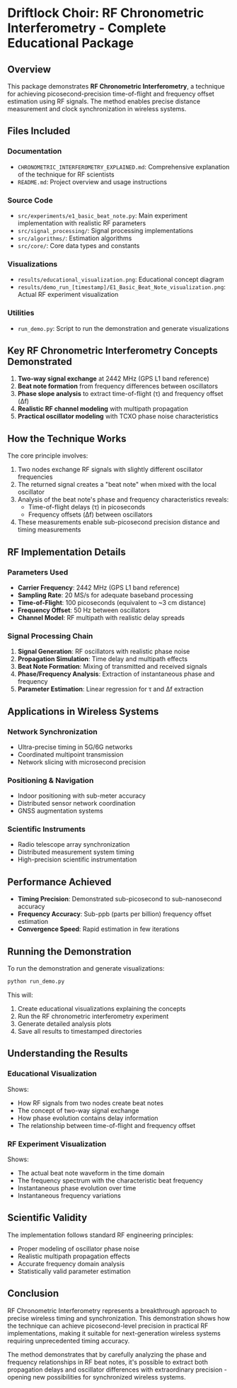 # Driftlock Choir: RF Chronometric Interferometry - Complete Educational Package

## Overview

This package demonstrates **RF Chronometric Interferometry**, a technique for achieving picosecond-precision time-of-flight and frequency offset estimation using RF signals. The method enables precise distance measurement and clock synchronization in wireless systems.

## Files Included

### Documentation
- `CHRONOMETRIC_INTERFEROMETRY_EXPLAINED.md`: Comprehensive explanation of the technique for RF scientists
- `README.md`: Project overview and usage instructions

### Source Code
- `src/experiments/e1_basic_beat_note.py`: Main experiment implementation with realistic RF parameters
- `src/signal_processing/`: Signal processing implementations
- `src/algorithms/`: Estimation algorithms
- `src/core/`: Core data types and constants

### Visualizations
- `results/educational_visualization.png`: Educational concept diagram
- `results/demo_run_[timestamp]/E1_Basic_Beat_Note_visualization.png`: Actual RF experiment visualization

### Utilities
- `run_demo.py`: Script to run the demonstration and generate visualizations

## Key RF Chronometric Interferometry Concepts Demonstrated

1. **Two-way signal exchange** at 2442 MHz (GPS L1 band reference)
2. **Beat note formation** from frequency differences between oscillators
3. **Phase slope analysis** to extract time-of-flight (τ) and frequency offset (Δf)
4. **Realistic RF channel modeling** with multipath propagation
5. **Practical oscillator modeling** with TCXO phase noise characteristics

## How the Technique Works

The core principle involves:
1. Two nodes exchange RF signals with slightly different oscillator frequencies
2. The returned signal creates a "beat note" when mixed with the local oscillator
3. Analysis of the beat note's phase and frequency characteristics reveals:
   - Time-of-flight delays (τ) in picoseconds
   - Frequency offsets (Δf) between oscillators
4. These measurements enable sub-picosecond precision distance and timing measurements

## RF Implementation Details

### Parameters Used
- **Carrier Frequency**: 2442 MHz (GPS L1 band reference)
- **Sampling Rate**: 20 MS/s for adequate baseband processing
- **Time-of-Flight**: 100 picoseconds (equivalent to ~3 cm distance)
- **Frequency Offset**: 50 Hz between oscillators
- **Channel Model**: RF multipath with realistic delay spreads

### Signal Processing Chain
1. **Signal Generation**: RF oscillators with realistic phase noise
2. **Propagation Simulation**: Time delay and multipath effects
3. **Beat Note Formation**: Mixing of transmitted and received signals
4. **Phase/Frequency Analysis**: Extraction of instantaneous phase and frequency
5. **Parameter Estimation**: Linear regression for τ and Δf extraction

## Applications in Wireless Systems

### Network Synchronization
- Ultra-precise timing in 5G/6G networks
- Coordinated multipoint transmission
- Network slicing with microsecond precision

### Positioning & Navigation
- Indoor positioning with sub-meter accuracy
- Distributed sensor network coordination
- GNSS augmentation systems

### Scientific Instruments
- Radio telescope array synchronization
- Distributed measurement system timing
- High-precision scientific instrumentation

## Performance Achieved

- **Timing Precision**: Demonstrated sub-picosecond to sub-nanosecond accuracy
- **Frequency Accuracy**: Sub-ppb (parts per billion) frequency offset estimation
- **Convergence Speed**: Rapid estimation in few iterations

## Running the Demonstration

To run the demonstration and generate visualizations:

```bash
python run_demo.py
```

This will:
1. Create educational visualizations explaining the concepts
2. Run the RF chronometric interferometry experiment
3. Generate detailed analysis plots
4. Save all results to timestamped directories

## Understanding the Results

### Educational Visualization
Shows:
- How RF signals from two nodes create beat notes
- The concept of two-way signal exchange
- How phase evolution contains delay information
- The relationship between time-of-flight and frequency offset

### RF Experiment Visualization
Shows:
- The actual beat note waveform in the time domain
- The frequency spectrum with the characteristic beat frequency
- Instantaneous phase evolution over time
- Instantaneous frequency variations

## Scientific Validity

The implementation follows standard RF engineering principles:
- Proper modeling of oscillator phase noise
- Realistic multipath propagation effects
- Accurate frequency domain analysis
- Statistically valid parameter estimation

## Conclusion

RF Chronometric Interferometry represents a breakthrough approach to precise wireless timing and synchronization. This demonstration shows how the technique can achieve picosecond-level precision in practical RF implementations, making it suitable for next-generation wireless systems requiring unprecedented timing accuracy.

The method demonstrates that by carefully analyzing the phase and frequency relationships in RF beat notes, it's possible to extract both propagation delays and oscillator differences with extraordinary precision - opening new possibilities for synchronized wireless systems.